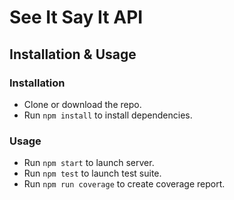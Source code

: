 # See It Say It API

## Installation & Usage

### Installation

- Clone or download the repo.
- Run `npm install` to install dependencies.

### Usage

- Run `npm start` to launch server.
- Run `npm test` to launch test suite.
- Run `npm run coverage` to create coverage report.
